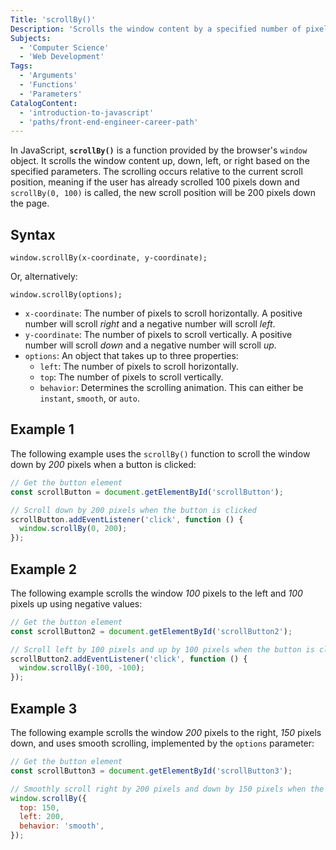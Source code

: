 ```yaml
---
Title: 'scrollBy()'
Description: 'Scrolls the window content by a specified number of pixels, relative to the current scroll position.'
Subjects:
  - 'Computer Science'
  - 'Web Development'
Tags:
  - 'Arguments'
  - 'Functions'
  - 'Parameters'
CatalogContent:
  - 'introduction-to-javascript'
  - 'paths/front-end-engineer-career-path'
---
```


In JavaScript, **`scrollBy()`** is a function provided by the browser's `window` object. It scrolls the window content up, down, left, or right based on the specified parameters. The scrolling occurs relative to the current scroll position, meaning if the user has already scrolled 100 pixels down and `scrollBy(0, 100)` is called, the new scroll position will be 200 pixels down the page.

## Syntax

```pseudo
window.scrollBy(x-coordinate, y-coordinate);
```

Or, alternatively:

```pseudo
window.scrollBy(options);
```

- `x-coordinate`: The number of pixels to scroll horizontally. A positive number will scroll _right_ and a negative number will scroll _left_.
- `y-coordinate`: The number of pixels to scroll vertically. A positive number will scroll _down_ and a negative number will scroll _up_.
- `options`: An object that takes up to three properties:
  - `left`: The number of pixels to scroll horizontally.
  - `top`: The number of pixels to scroll vertically.
  - `behavior`: Determines the scrolling animation. This can either be `instant`, `smooth`, or `auto`.

## Example 1

The following example uses the `scrollBy()` function to scroll the window down by _200_ pixels when a button is clicked:

```js
// Get the button element
const scrollButton = document.getElementById('scrollButton');

// Scroll down by 200 pixels when the button is clicked
scrollButton.addEventListener('click', function () {
  window.scrollBy(0, 200);
});
```

## Example 2

The following example scrolls the window _100_ pixels to the left and _100_ pixels up using negative values:

```js
// Get the button element
const scrollButton2 = document.getElementById('scrollButton2');

// Scroll left by 100 pixels and up by 100 pixels when the button is clicked
scrollButton2.addEventListener('click', function () {
  window.scrollBy(-100, -100);
});
```

## Example 3

The following example scrolls the window _200_ pixels to the right, _150_ pixels down, and uses smooth scrolling, implemented by the `options` parameter:

```js
// Get the button element
const scrollButton3 = document.getElementById('scrollButton3');

// Smoothly scroll right by 200 pixels and down by 150 pixels when the button is clicked
window.scrollBy({
  top: 150,
  left: 200,
  behavior: 'smooth',
});
```
